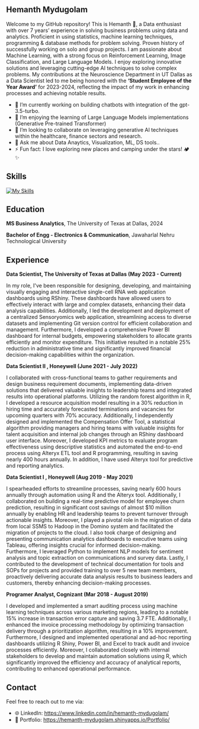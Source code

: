 <!--
**Hemanth-Mydugolam/Hemanth-Mydugolam** is a ✨ _special_ ✨ repository because its `README.md` (this file) appears on your GitHub profile.
-->

## Hemanth Mydugolam
Welcome to my GitHub repository! This is Hemanth 👋, a Data enthusiast with over 7 years’ experience in solving business problems using data and analytics. Proficient in using statistics, machine learning techniques, programming & database methods for problem solving. Proven history of successfully working on solo and group projects. I am passionate about Machine Learning, with a strong focus on Reinforcement Learning, Image Classification, and Large Language Models. I enjoy exploring innovative solutions and leveraging cutting-edge AI techniques to solve complex problems. My contributions at the Neuroscience Department in UT Dallas as a Data Scientist led to me being honored with the **‘Student Employee of the Year Award’** for 2023-2024, reflecting the impact of my work in enhancing processes and achieving notable results.

- 🔭 I’m currently working on building chatbots with integration of the gpt-3.5-turbo.
- 🌱 I’m enjoying the learning of Large Language Models implementations (Generative Pre-trained Transformer)
- 👯 I’m looking to collaborate on leveraging generative AI techniques within the healthcare, finance sectors and research.
- 💬 Ask me about Data Anaytics, Visualization, ML, DS tools..
- ⚡ Fun fact: I love exploring new places and camping under the stars! 🏕️✨

## Skills

[![My Skills](https://skillicons.dev/icons?i=py,tensorflow,anaconda,r,ai,pytorch,pycharm,sqlite,stackoverflow,matlab,visualstudio,aws,azure,git,html,linux,js,html,css,c)](https://skillicons.dev)

## Education
**MS Business Analytics**, The University of Texas at Dallas, 2024

**Bachelor of Engg - Electronics & Communication**, Jawaharlal Nehru Technological University

## Experience
**Data Scientist, The University of Texas at Dallas (May 2023 - Current)**

In my role, I've been responsible for designing, developing, and maintaining visually engaging and interactive single-cell RNA web application dashboards using RShiny. These dashboards have allowed users to effectively interact with large and complex datasets, enhancing their data analysis capabilities. Additionally, I led the development and deployment of a centralized Sensoryomics web application, streamlining access to diverse datasets and implementing Git version control for efficient collaboration and management. Furthermore, I developed a comprehensive Power BI dashboard for internal budgets, empowering stakeholders to allocate grants efficiently and monitor expenditure. This initiative resulted in a notable 25% reduction in administrative time and significantly improved financial decision-making capabilities within the organization.


**Data Scientist II , Honeywell (June 2021 - July 2022)**

I collaborated with cross-functional teams to gather requirements and design business requirement documents, implementing data-driven solutions that delivered valuable insights to leadership teams and integrated results into operational platforms. Utilizing the random forest algorithm in R, I developed a resource acquisition model resulting in a 30% reduction in hiring time and accurately forecasted terminations and vacancies for upcoming quarters with 70% accuracy. Additionally, I independently designed and implemented the Compensation Offer Tool, a statistical algorithm providing managers and hiring teams with valuable insights for talent acquisition and internal job changes through an RShiny dashboard user interface. Moreover, I developed KPI metrics to evaluate program effectiveness using descriptive statistics and automated the end-to-end process using Alteryx ETL tool and R programming, resulting in saving nearly 400 hours annually. In addition, I have used Alteryx tool for predictive and reporting analytics.

 
**Data Scientist I , Honeywell (Aug 2019 - May 2021)**

I spearheaded efforts to streamline processes, saving nearly 600 hours annually through automation using R and the Alteryx tool. Additionally, I collaborated on building a real-time predictive model for employee churn prediction, resulting in significant cost savings of almost $10 million annually by enabling HR and leadership teams to prevent turnover through actionable insights. Moreover, I played a pivotal role in the migration of data from local SSMS to Hadoop in the Domino system and facilitated the migration of projects to the cloud. I also took charge of designing and presenting communication analytics dashboards to executive teams using Tableau, offering insights crucial for informed decision-making. Furthermore, I leveraged Python to implement NLP models for sentiment analysis and topic extraction on communications and survey data. Lastly, I contributed to the development of technical documentation for tools and SOPs for projects and provided training to over 5 new team members, proactively delivering accurate data analysis results to business leaders and customers, thereby enhancing decision-making processes.


**Programer Analyst, Cognizant (Mar 2018 - August 2019)**

I developed and implemented a smart auditing process using machine learning techniques across various marketing regions, leading to a notable 15% increase in transaction error capture and saving 3.7 FTE. Additionally, I enhanced the invoice processing methodology by optimizing transaction delivery through a prioritization algorithm, resulting in a 10% improvement. Furthermore, I designed and implemented operational and ad-hoc reporting dashboards utilizing R Shiny, Power BI, and Excel to track audit and invoice processes efficiently. Moreover, I collaborated closely with internal stakeholders to develop and maintain automation solutions using R, which significantly improved the efficiency and accuracy of analytical reports, contributing to enhanced operational performance.


## Contact

Feel free to reach out to me via:
- 🌐 LinkedIn: https://www.linkedin.com/in/hemanth-mydugolam/
- 🔗 Portfolio: https://hemanth-mydugolam.shinyapps.io/Portfolio/

